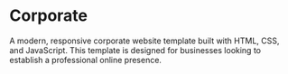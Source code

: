 # Corporate
A modern, responsive corporate website template built with HTML, CSS, and JavaScript. This template is designed for businesses looking to establish a professional online presence.
